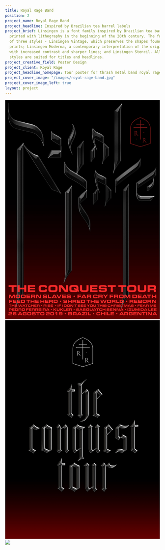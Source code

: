 ```yaml
---
title: Royal Rage Band
position: 2
project_name: Royal Rage Band
project_headline: Inspired by Brazilian tea barrel labels
project_brief: Linsingen is a font family inspired by Brazilian tea barrel labels
  printed with lithography in the beginning of the 20th century. The family consists
  of three styles - Linsingen Vintage, which preserves the shapes found in the original
  prints; Linsingen Moderna, a contemporary interpretation of the original shapes,
  with increased contrast and sharper lines; and Linsingen Stencil. All of the three
  styles are suited for titles and headlines.
project_creative_field: Poster Design
project_client: Royal Rage
project_headline_homepage: Tour poster for thrash metal band royal rage
project_cover_image: "/images/royal-rage-band.jpg"
project_cover_image_left: true
layout: project
---
```


![](/images/royal_rage_band/royal5b.jpg)
![](/images/royal_rage_band/royal6b.jpg)
![](/images/royal_rage_band/royal2c.jpg)
